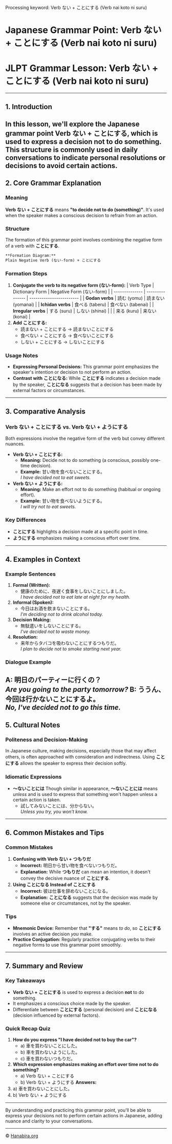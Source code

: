Processing keyword: Verb ない + ことにする (Verb nai koto ni suru)
# Japanese Grammar Point: Verb ない + ことにする (Verb nai koto ni suru)
# JLPT Grammar Lesson: Verb ない + ことにする (Verb nai koto ni suru)

---
## 1. Introduction
In this lesson, we'll explore the Japanese grammar point **Verb ない + ことにする**, which is used to express a decision **not** to do something. This structure is commonly used in daily conversations to indicate personal resolutions or decisions to avoid certain actions.
---
## 2. Core Grammar Explanation
### Meaning
**Verb ない + ことにする** means **"to decide not to do (something)"**. It's used when the speaker makes a conscious decision to refrain from an action.
### Structure
The formation of this grammar point involves combining the negative form of a verb with **ことにする**.
```markdown
**Formation Diagram:**
Plain Negative Verb (ない-form) + ことにする
```
### Formation Steps
1. **Conjugate the verb to its negative form (ない-form):**
   | Verb Type      | Dictionary Form | Negative Form (ない-form) |
   | -------------- | --------------- | ------------------------ |
   | **Godan verbs**  | 読む (yomu)     | 読まない (yomanai)        |
   | **Ichidan verbs** | 食べる (taberu) | 食べない (tabenai)        |
   | **Irregular verbs** | する (suru)     | しない (shinai)           |
   |                | 来る (kuru)     | 来ない (konai)           |
2. **Add ことにする:**
   - 読まない + ことにする → 読まないことにする
   - 食べない + ことにする → 食べないことにする
   - しない + ことにする → しないことにする
### Usage Notes
- **Expressing Personal Decisions:** This grammar point emphasizes the speaker's intention or decision to not perform an action.
- **Contrast with ことになる:** While **ことにする** indicates a decision made by the speaker, **ことになる** suggests that a decision has been made by external factors or circumstances.
---
## 3. Comparative Analysis
### Verb ない + ことにする vs. Verb ない + ようにする
Both expressions involve the negative form of the verb but convey different nuances.
- **Verb ない + ことにする:**
  - **Meaning:** Decide not to do something (a conscious, possibly one-time decision).
  - **Example:** 甘い物を食べないことにする。  
    *I have decided not to eat sweets.*
- **Verb ない + ようにする:**
  - **Meaning:** Make an effort not to do something (habitual or ongoing effort).
  - **Example:** 甘い物を食べないようにする。  
    *I will try not to eat sweets.*
### Key Differences
- **ことにする** highlights a decision made at a specific point in time.
- **ようにする** emphasizes making a conscious effort over time.
---
## 4. Examples in Context
### Example Sentences
1. **Formal (Written):**
   - 健康のために、夜遅く食事をしないことにしました。  
     *I have decided not to eat late at night for my health.*
2. **Informal (Spoken):**
   - 今日はお酒を飲まないことにする。  
     *I'm deciding not to drink alcohol today.*
3. **Decision Making:**
   - 無駄遣いをしないことにする。  
     *I've decided not to waste money.*
4. **Resolution:**
   - 来年からタバコを吸わないことにするつもりだ。  
     *I plan to decide not to smoke starting next year.*
### Dialogue Example
**A:** 明日のパーティーに行くの？  
*Are you going to the party tomorrow?*
**B:** ううん、今回は行かないことにするよ。  
*No, I've decided not to go this time.*
---
## 5. Cultural Notes
### Politeness and Decision-Making
In Japanese culture, making decisions, especially those that may affect others, is often approached with consideration and indirectness. Using **ことにする** allows the speaker to express their decision softly.
### Idiomatic Expressions
- **～ないことには**
  Though similar in appearance, **～ないことには** means *unless* and is used to express that something won't happen unless a certain action is taken.
  - 試してみないことには、分からない。  
    *Unless you try, you won't know.*
---
## 6. Common Mistakes and Tips
### Common Mistakes
1. **Confusing with Verb ない + つもりだ**
   - **Incorrect:** 明日から甘い物を食べないつもりだ。
   - **Explanation:** While **つもりだ** can mean an intention, it doesn't convey the decisive nuance of **ことにする**.
2. **Using ことになる Instead of ことにする**
   - **Incorrect:** 彼は仕事を辞めないことになる。
   - **Explanation:** **ことになる** suggests that the decision was made by someone else or circumstances, not by the speaker.
### Tips
- **Mnemonic Device:** Remember that **"する"** means *to do*, so **ことにする** involves an active decision *you* make.
- **Practice Conjugation:** Regularly practice conjugating verbs to their negative forms to use this grammar point smoothly.
---
## 7. Summary and Review
### Key Takeaways
- **Verb ない + ことにする** is used to express a decision **not** to do something.
- It emphasizes a conscious choice made by the speaker.
- Differentiate between **ことにする** (personal decision) and **ことになる** (decision influenced by external factors).
### Quick Recap Quiz
1. **How do you express "I have decided not to buy the car"?**
   - a) 車を買わないことにした。
   - b) 車を買わないようにした。
   - c) 車を買わないつもりだ。
2. **Which expression emphasizes making an effort over time not to do something?**
   - a) Verb ない + ことにする
   - b) Verb ない + ようにする
**Answers:**
1. a) 車を買わないことにした。
2. b) Verb ない + ようにする
---
By understanding and practicing this grammar point, you'll be able to express your decisions not to perform certain actions in Japanese, adding nuance and clarity to your conversations.


---

© [Hanabira.org](https://hanabira.org)
